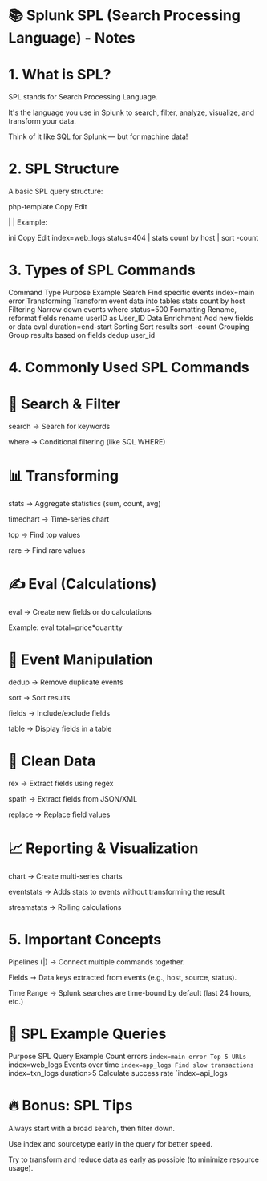 # 📚 Splunk SPL (Search Processing Language) - Notes
# 1. What is SPL?
SPL stands for Search Processing Language.

It's the language you use in Splunk to search, filter, analyze, visualize, and transform your data.

Think of it like SQL for Splunk — but for machine data!

# 2. SPL Structure
A basic SPL query structure:

php-template
Copy
Edit
<search> | <pipeline of commands> | <visualization>
Example:

ini
Copy
Edit
index=web_logs status=404 | stats count by host | sort -count
# 3. Types of SPL Commands

Command Type	Purpose	Example
Search	Find specific events	index=main error
Transforming	Transform event data into tables	stats count by host
Filtering	Narrow down events	where status=500
Formatting	Rename, reformat fields	rename userID as User_ID
Data Enrichment	Add new fields or data	eval duration=end-start
Sorting	Sort results	sort -count
Grouping	Group results based on fields	dedup user_id

# 4. Commonly Used SPL Commands
# 🔎 Search & Filter
search → Search for keywords

where → Conditional filtering (like SQL WHERE)

# 📊 Transforming
stats → Aggregate statistics (sum, count, avg)

timechart → Time-series chart

top → Find top values

rare → Find rare values

# ✍️ Eval (Calculations)
eval → Create new fields or do calculations

Example: eval total=price*quantity

# 🔀 Event Manipulation
dedup → Remove duplicate events

sort → Sort results

fields → Include/exclude fields

table → Display fields in a table

# 🧹 Clean Data
rex → Extract fields using regex

spath → Extract fields from JSON/XML

replace → Replace field values

# 📈 Reporting & Visualization
chart → Create multi-series charts

eventstats → Adds stats to events without transforming the result

streamstats → Rolling calculations

# 5. Important Concepts
Pipelines (|) → Connect multiple commands together.

Fields → Data keys extracted from events (e.g., host, source, status).

Time Range → Splunk searches are time-bound by default (last 24 hours, etc.)

# 🎯 SPL Example Queries

Purpose	SPL Query Example
Count errors	`index=main error
Top 5 URLs	`index=web_logs
Events over time	`index=app_logs
Find slow transactions	`index=txn_logs duration>5
Calculate success rate	`index=api_logs
# 🔥 Bonus: SPL Tips
Always start with a broad search, then filter down.

Use index and sourcetype early in the query for better speed.

Try to transform and reduce data as early as possible (to minimize resource usage).

